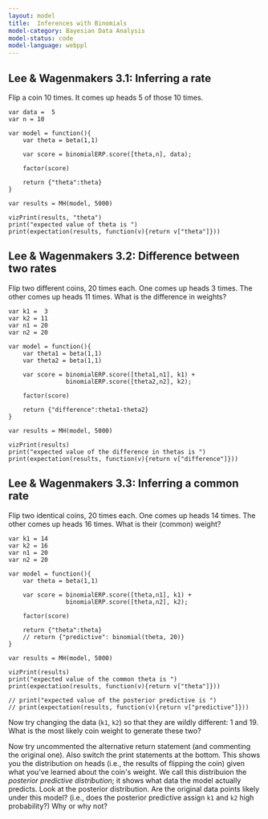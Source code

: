 ```yaml
---
layout: model
title: 	Inferences with Binomials
model-category: Bayesian Data Analysis
model-status: code
model-language: webppl
---
```


<script src="http://web.stanford.edu/~erindb/webppl-viz/webppl.min.js"></script>  
<link rel="stylesheet" href="http://web.stanford.edu/~erindb/webppl-viz/viz.css">

## Lee & Wagenmakers 3.1: Inferring a rate

Flip a coin 10 times. It comes up heads 5 of those 10 times.

~~~~
var data =  5
var n = 10

var model = function(){
	var theta = beta(1,1)

	var score = binomialERP.score([theta,n], data);

	factor(score)

	return {"theta":theta}
}

var results = MH(model, 5000)

vizPrint(results, "theta")
print("expected value of theta is ")
print(expectation(results, function(v){return v["theta"]}))
~~~~

## Lee & Wagenmakers 3.2: Difference between two rates

Flip two different coins, 20 times each. One comes up heads 3 times.
The other comes up heads 11 times. What is the difference in weights?

~~~~
var k1 =  3
var k2 = 11
var n1 = 20
var n2 = 20

var model = function(){
	var theta1 = beta(1,1)
	var theta2 = beta(1,1)

	var score = binomialERP.score([theta1,n1], k1) + 
				binomialERP.score([theta2,n2], k2);

	factor(score)

	return {"difference":theta1-theta2}
}

var results = MH(model, 5000)

vizPrint(results)
print("expected value of the difference in thetas is ")
print(expectation(results, function(v){return v["difference"]}))
~~~~

## Lee & Wagenmakers 3.3: Inferring a common rate

Flip two identical coins, 20 times each. One comes up heads 14 times.
The other comes up heads 16 times. What is their (common) weight?

~~~~
var k1 = 14
var k2 = 16
var n1 = 20
var n2 = 20

var model = function(){
	var theta = beta(1,1)

	var score = binomialERP.score([theta,n1], k1) + 
				binomialERP.score([theta,n2], k2);

	factor(score)

	return {"theta":theta}
	// return {"predictive": binomial(theta, 20)}
}

var results = MH(model, 5000)

vizPrint(results)
print("expected value of the common theta is ")
print(expectation(results, function(v){return v["theta"]}))

// print("expected value of the posterior predictive is ")
// print(expectation(results, function(v){return v["predictive"]}))
~~~~

Now try changing the data (`k1`, `k2`) so that they are wildly different:
1 and 19. What is the most likely coin weight to generate these two?

Now try uncommented the alternative return statement (and commenting the original one). 
Also switch the print statements at the bottom.
This shows you the distribution on heads (i.e., the results of flipping the coin) given
what you've learned about the coin's weight. We call this distribuion the *posterior predictive distribution*; it shows what data the model actually predicts.
Look at the posterior distribution. Are the original data points likely under this model?
(i.e., does the posterior predictive assign `k1` and `k2` high probability?)
Why or why not?




